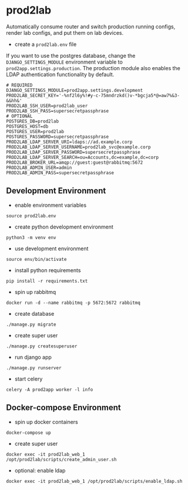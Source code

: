 # prod2lab
Automatically consume router and switch production running configs, render lab configs, and put them on lab devices.


* create a `prod2lab.env` file

If you want to use the postgres database, change the `DJANGO_SETTINGS_MODULE` environment variable to `prod2app.settings.production`. The production module also enables the LDAP authentication functionality by default.

```
# REQUIRED
DJANGO_SETTINGS_MODULE=prod2app.settings.development
PROD2LAB_SECRET_KEY='-%nf2l6y%!#y-c-75mndrzkd()v-*bgcja5*@=aw7%&3-&&hh&'
PROD2LAB_SSH_USER=prod2lab_user
PROD2LAB_SSH_PASS=supersecretpassphrase
# OPTIONAL
POSTGRES_DB=prod2lab
POSTGRES_HOST=db
POSTGRES_USER=prod2lab
POSTGRES_PASSWORD=supersecretpassphrase
PROD2LAB_LDAP_SERVER_URI=ldaps://ad.example.corp
PROD2LAB_LDAP_SERVER_USERNAME=prod2lab_svc@example.corp
PROD2LAB_LDAP_SERVER_PASSWORD=supersecretpassphrase
PROD2LAB_LDAP_SERVER_SEARCH=ou=Accounts,dc=example,dc=corp
PROD2LAB_BROKER_URL=amqp://guest:guest@rabbitmq:5672
PROD2LAB_ADMIN_USER=admin
PROD2LAB_ADMIN_PASS=supersecretpassphrase
```

## Development Environment

* enable environment variables
```
source prod2lab.env
```
* create python development environment
```
python3 -m venv env
```
* use development environment
```
source env/bin/activate
```
* install python requirements
```
pip install -r requirements.txt
```
* spin up rabbitmq
```
docker run -d --name rabbitmq -p 5672:5672 rabbitmq
```
* create database
```
./manage.py migrate
```
* create super user
```
./manage.py createsuperuser
```
* run django app
```
./manage.py runserver
```
* start celery
```
celery -A prod2app worker -l info
```

## Docker-compose Environment

* spin up docker containers
```
docker-compose up
```
* create super user
```
docker exec -it prod2lab_web_1 /opt/prod2lab/scripts/create_admin_user.sh
```
* optional: enable ldap
```
docker exec -it prod2lab_web_1 /opt/prod2lab/scripts/enable_ldap.sh
```
